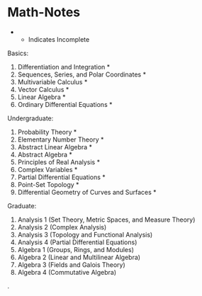 # Math-Notes


* - Indicates Incomplete


Basics:
1. Differentiation and Integration *
2. Sequences, Series, and Polar Coordinates *
3. Multivariable Calculus *
4. Vector Calculus *
5. Linear Algebra *
6. Ordinary Differential Equations *

Undergraduate:
1. Probability Theory *
2. Elementary Number Theory *
3. Abstract Linear Algebra *
4. Abstract Algebra *
5. Principles of Real Analysis *
6. Complex Variables *
7. Partial Differential Equations *
8. Point-Set Topology *
9. Differential Geometry of Curves and Surfaces *

Graduate:
1. Analysis 1 (Set Theory, Metric Spaces, and Measure Theory)
2. Analysis 2 (Complex Analysis)
3. Analysis 3 (Topology and Functional Analysis) 
4. Analysis 4 (Partial Differential Equations)
5. Algebra 1 (Groups, Rings, and Modules)
6. Algebra 2 (Linear and Multilinear Algebra)
7. Algebra 3 (Fields and Galois Theory)
8. Algebra 4 (Commutative Algebra)




   











       

    
  .   













